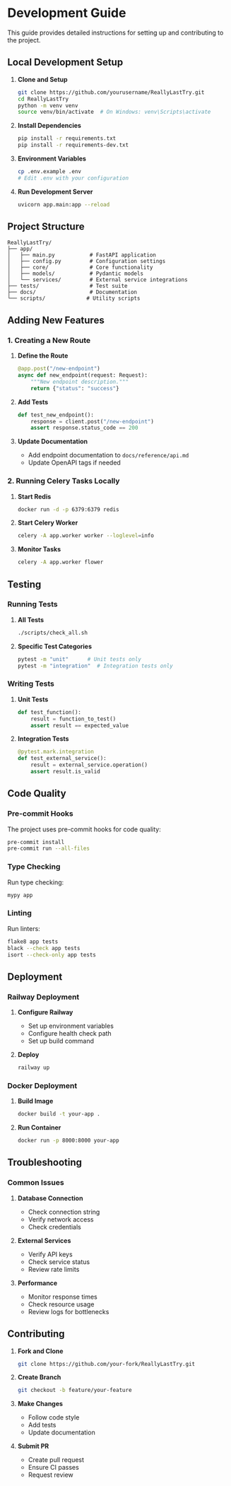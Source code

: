 # Development Guide

This guide provides detailed instructions for setting up and contributing to the project.

## Local Development Setup

1. **Clone and Setup**

   ```bash
   git clone https://github.com/yourusername/ReallyLastTry.git
   cd ReallyLastTry
   python -m venv venv
   source venv/bin/activate  # On Windows: venv\Scripts\activate
   ```

2. **Install Dependencies**

   ```bash
   pip install -r requirements.txt
   pip install -r requirements-dev.txt
   ```

3. **Environment Variables**

   ```bash
   cp .env.example .env
   # Edit .env with your configuration
   ```

4. **Run Development Server**
   ```bash
   uvicorn app.main:app --reload
   ```

## Project Structure

```
ReallyLastTry/
├── app/
│   ├── main.py           # FastAPI application
│   ├── config.py         # Configuration settings
│   ├── core/             # Core functionality
│   ├── models/           # Pydantic models
│   └── services/         # External service integrations
├── tests/                # Test suite
├── docs/                 # Documentation
└── scripts/             # Utility scripts
```

## Adding New Features

### 1. Creating a New Route

1. **Define the Route**

   ```python
   @app.post("/new-endpoint")
   async def new_endpoint(request: Request):
       """New endpoint description."""
       return {"status": "success"}
   ```

2. **Add Tests**

   ```python
   def test_new_endpoint():
       response = client.post("/new-endpoint")
       assert response.status_code == 200
   ```

3. **Update Documentation**
   - Add endpoint documentation to `docs/reference/api.md`
   - Update OpenAPI tags if needed

### 2. Running Celery Tasks Locally

1. **Start Redis**

   ```bash
   docker run -d -p 6379:6379 redis
   ```

2. **Start Celery Worker**

   ```bash
   celery -A app.worker worker --loglevel=info
   ```

3. **Monitor Tasks**
   ```bash
   celery -A app.worker flower
   ```

## Testing

### Running Tests

1. **All Tests**

   ```bash
   ./scripts/check_all.sh
   ```

2. **Specific Test Categories**
   ```bash
   pytest -m "unit"      # Unit tests only
   pytest -m "integration"  # Integration tests only
   ```

### Writing Tests

1. **Unit Tests**

   ```python
   def test_function():
       result = function_to_test()
       assert result == expected_value
   ```

2. **Integration Tests**
   ```python
   @pytest.mark.integration
   def test_external_service():
       result = external_service.operation()
       assert result.is_valid
   ```

## Code Quality

### Pre-commit Hooks

The project uses pre-commit hooks for code quality:

```bash
pre-commit install
pre-commit run --all-files
```

### Type Checking

Run type checking:

```bash
mypy app
```

### Linting

Run linters:

```bash
flake8 app tests
black --check app tests
isort --check-only app tests
```

## Deployment

### Railway Deployment

1. **Configure Railway**

   - Set up environment variables
   - Configure health check path
   - Set up build command

2. **Deploy**
   ```bash
   railway up
   ```

### Docker Deployment

1. **Build Image**

   ```bash
   docker build -t your-app .
   ```

2. **Run Container**
   ```bash
   docker run -p 8000:8000 your-app
   ```

## Troubleshooting

### Common Issues

1. **Database Connection**

   - Check connection string
   - Verify network access
   - Check credentials

2. **External Services**

   - Verify API keys
   - Check service status
   - Review rate limits

3. **Performance**
   - Monitor response times
   - Check resource usage
   - Review logs for bottlenecks

## Contributing

1. **Fork and Clone**

   ```bash
   git clone https://github.com/your-fork/ReallyLastTry.git
   ```

2. **Create Branch**

   ```bash
   git checkout -b feature/your-feature
   ```

3. **Make Changes**

   - Follow code style
   - Add tests
   - Update documentation

4. **Submit PR**
   - Create pull request
   - Ensure CI passes
   - Request review
